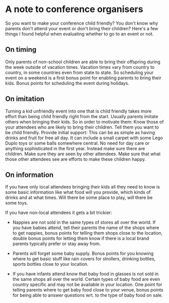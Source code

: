 # A note to conference organisers

So you want to make your conference child friendly? You don't know why parents
don't attend your event or don't bring their children? Here's  a few things I
found helpful when evaluating whether to go to an event or not.

## On timing

Only parents of non-school children are able to bring their offspring during the
week outside of vacation times. Vacation times vary from country to country, in
some countries even from state to state. So scheduling your event on a weekend
is a first bonus point for enabling parents to bring their kids. Bonus points
for scheduling the event during holidays.

## On imitation

Turning a kid unfriendly event into one that is child friendly takes more effort
than being child friendly right from the start. Usually parents imitate others
when bringing their kids. So in order to motivate them: Know those of your
attendees who are likely to bring their children. Tell them you want to be child
friendly. Provide initial support: This can be as simple as having drinks and
fruit for free all day. It can include a small carpet with some Lego Duplo toys
or some balls somewhere central. No need for day care or anything sophisticated
in the first year. Instead make sure there are children. Make sure they are seen
by other attendees. Make sure that what those other attendees see are efforts to
make these children happy.

## On information

If you have only local attendees bringing their kids all they need to know is
some basic information like what food will you provide, which kinds of drinks
and at what times. Will there be some place to play, will there be some toys.

If you have non-local attendees it gets a bit trickier: 

* Nappies are not sold in the same types of stores all over the world. If you
have babies attend, tell their parents the name of the shops where to get
nappies, bonus points for telling them shops close to the location, double bonus
points for letting them know if there is a local brand parents typically prefer
or stay away from.

* Parents will forget some baby supply. Bonus points for you knowing where to
get basic stuff like rain covers for strollers, drinking bottles, sports bottles
close to your location.

* If you have infants attend know that baby food in glasses is not sold in the
same shops all over the world. Certain types of baby food are even country
specific and may not be available in your location. One point for telling
parents where to get baby food close to your venue, bonus points for being able
to answer questions wrt. to the type of baby food on sale.



